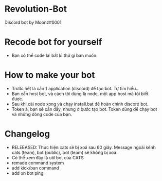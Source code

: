 # Revolution-Bot
Discord bot by Moonz#0001

# Recode bot for yourself
- Bạn có thể code lại bất kì thứ gì bạn muốn.

# How to make your bot
- Trước hết là cần 1 application (discord) để tạo bot. Tự tìm hiểu...
- Bạn cần host bot, và cách tôi dùng là node, một app host mà tôi biết được.
- Sau khi cài node xong và chạy install.bat để hoàn chỉnh discord bot.
- Token à, bạn sẽ cần đấy, nhưng ở bước tạo bot. Token dùng để chạy bot và những dòng code của bạn.

# Changelog
- RELEEASED: Thực hiện cats sẽ bị xoá sau 60 giây. Message ngoài kênh cats (team), bot (public), bot (team) sẽ không bị xoá.
- Có thể xem đây là util bot của CATS
- remade command system
- add kick/ban command
- add on bot ping
